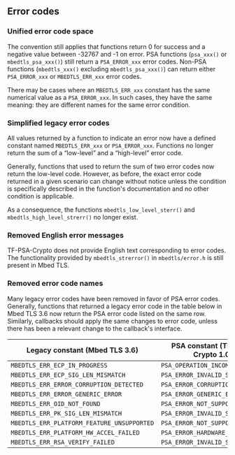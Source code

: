 ## Error codes

### Unified error code space

The convention still applies that functions return 0 for success and a negative value between -32767 and -1 on error. PSA functions (`psa_xxx()` or `mbedtls_psa_xxx()`) still return a `PSA_ERROR_xxx` error codes. Non-PSA functions (`mbedtls_xxx()` excluding `mbedtls_psa_xxx()`) can return either `PSA_ERROR_xxx` or `MBEDTLS_ERR_xxx` error codes.

There may be cases where an `MBEDTLS_ERR_xxx` constant has the same numerical value as a `PSA_ERROR_xxx`. In such cases, they have the same meaning: they are different names for the same error condition.

### Simplified legacy error codes

All values returned by a function to indicate an error now have a defined constant named `MBEDTLS_ERR_xxx` or `PSA_ERROR_xxx`. Functions no longer return the sum of a “low-level” and a “high-level” error code.

Generally, functions that used to return the sum of two error codes now return the low-level code. However, as before, the exact error code returned in a given scenario can change without notice unless the condition is specifically described in the function's documentation and no other condition is applicable.

As a consequence, the functions `mbedtls_low_level_sterr()` and `mbedtls_high_level_strerr()` no longer exist.

### Removed English error messages

TF-PSA-Crypto does not provide English text corresponding to error codes. The functionality provided by `mbedtls_strerror()` in `mbedtls/error.h` is still present in Mbed TLS.

### Removed error code names

Many legacy error codes have been removed in favor of PSA error codes. Generally, functions that returned a legacy error code in the table below in Mbed TLS 3.6 now return the PSA error code listed on the same row. Similarly, callbacks should apply the same changes to error code, unless there has been a relevant change to the callback's interface.

| Legacy constant (Mbed TLS 3.6) | PSA constant (TF-PSA-Crypto 1.0) |
| ------------------------------ | ---------------------------------------------- |
| `MBEDTLS_ERR_ECP_IN_PROGRESS` | `PSA_OPERATION_INCOMPLETE` |
| `MBEDTLS_ERR_ECP_SIG_LEN_MISMATCH` | `PSA_ERROR_INVALID_SIGNATURE` |
| `MBEDTLS_ERR_ERROR_CORRUPTION_DETECTED` | `PSA_ERROR_CORRUPTION_DETECTED` |
| `MBEDTLS_ERR_ERROR_GENERIC_ERROR` | `PSA_ERROR_GENERIC_ERROR` |
| `MBEDTLS_ERR_OID_NOT_FOUND` | `PSA_ERROR_NOT_SUPPORTED` |
| `MBEDTLS_ERR_PK_SIG_LEN_MISMATCH` | `PSA_ERROR_INVALID_SIGNATURE` |
| `MBEDTLS_ERR_PLATFORM_FEATURE_UNSUPPORTED` | `PSA_ERROR_NOT_SUPPORTED` |
| `MBEDTLS_ERR_PLATFORM_HW_ACCEL_FAILED` | `PSA_ERROR_HARDWARE_FAILURE` |
| `MBEDTLS_ERR_RSA_VERIFY_FAILED` | `PSA_ERROR_INVALID_SIGNATURE` |

